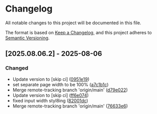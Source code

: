 # Changelog

All notable changes to this project will be documented in this file.

The format is based on [Keep a Changelog](https://keepachangelog.com/en/1.0.0/),
and this project adheres to [Semantic Versioning](https://semver.org/spec/v2.0.0.html).

## [2025.08.06.2] - 2025-08-06

### Changed

* Update version to  [skip ci] ([0951e19](https://github.com/N6REJ/mod_bearslivesearch/commit/0951e19))
* set separate page width to be 100% ([a7c1b1c](https://github.com/N6REJ/mod_bearslivesearch/commit/a7c1b1c))
* Merge remote-tracking branch 'origin/main' ([d79e022](https://github.com/N6REJ/mod_bearslivesearch/commit/d79e022))
* Update version to  [skip ci] ([ff6e074](https://github.com/N6REJ/mod_bearslivesearch/commit/ff6e074))
* fixed input width styl8ing ([82001dc](https://github.com/N6REJ/mod_bearslivesearch/commit/82001dc))
* Merge remote-tracking branch 'origin/main' ([76633e6](https://github.com/N6REJ/mod_bearslivesearch/commit/76633e6))

